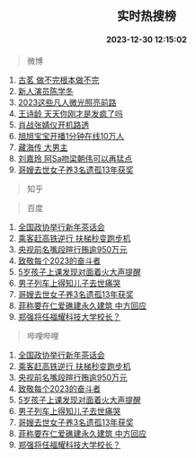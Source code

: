 <div align="center"><h2>实时热搜榜</h2><h4>2023-12-30 12:15:02</h4></div>

> 微博  

1. [古茗 做不完根本做不完](https://s.weibo.com/weibo?q=%E5%8F%A4%E8%8C%97%20%E5%81%9A%E4%B8%8D%E5%AE%8C%E6%A0%B9%E6%9C%AC%E5%81%9A%E4%B8%8D%E5%AE%8C&t=31&band_rank=1&Refer=top)<br />
2. [新人演员陈学冬](https://s.weibo.com/weibo?q=%E6%96%B0%E4%BA%BA%E6%BC%94%E5%91%98%E9%99%88%E5%AD%A6%E5%86%AC&t=31&band_rank=2&Refer=top)<br />
3. [2023这些凡人微光照亮前路](https://s.weibo.com/weibo?q=%232023%E8%BF%99%E4%BA%9B%E5%87%A1%E4%BA%BA%E5%BE%AE%E5%85%89%E7%85%A7%E4%BA%AE%E5%89%8D%E8%B7%AF%23&t=31&band_rank=3&Refer=top)<br />
4. [王诗龄 天天你刚才是发疯了吗](https://s.weibo.com/weibo?q=%E7%8E%8B%E8%AF%97%E9%BE%84%20%E5%A4%A9%E5%A4%A9%E4%BD%A0%E5%88%9A%E6%89%8D%E6%98%AF%E5%8F%91%E7%96%AF%E4%BA%86%E5%90%97&t=31&band_rank=4&Refer=top)<br />
5. [肖战张婧仪开机路透](https://s.weibo.com/weibo?q=%E8%82%96%E6%88%98%E5%BC%A0%E5%A9%A7%E4%BB%AA%E5%BC%80%E6%9C%BA%E8%B7%AF%E9%80%8F&t=31&band_rank=5&Refer=top)<br />
6. [旭旭宝宝开播1分钟在线10万人](https://s.weibo.com/weibo?q=%23%E6%97%AD%E6%97%AD%E5%AE%9D%E5%AE%9D%E5%BC%80%E6%92%AD1%E5%88%86%E9%92%9F%E5%9C%A8%E7%BA%BF10%E4%B8%87%E4%BA%BA%23&t=31&band_rank=6&Refer=top)<br />
7. [藏海传 大男主](https://s.weibo.com/weibo?q=%E8%97%8F%E6%B5%B7%E4%BC%A0%20%E5%A4%A7%E7%94%B7%E4%B8%BB&t=31&band_rank=7&Refer=top)<br />
8. [刘嘉玲 阿Sa吻梁朝伟可以再猛点](https://s.weibo.com/weibo?q=%E5%88%98%E5%98%89%E7%8E%B2%20%E9%98%BFSa%E5%90%BB%E6%A2%81%E6%9C%9D%E4%BC%9F%E5%8F%AF%E4%BB%A5%E5%86%8D%E7%8C%9B%E7%82%B9&t=31&band_rank=8&Refer=top)<br />
9. [哥嫂去世女子养3名遗孤13年获奖](https://s.weibo.com/weibo?q=%23%E5%93%A5%E5%AB%82%E5%8E%BB%E4%B8%96%E5%A5%B3%E5%AD%90%E5%85%BB3%E5%90%8D%E9%81%97%E5%AD%A413%E5%B9%B4%E8%8E%B7%E5%A5%96%23&t=31&band_rank=9&Refer=top)<br />

> 知乎  


> 百度  

1. [全国政协举行新年茶话会](https://www.baidu.com/s?wd=%E5%85%A8%E5%9B%BD%E6%94%BF%E5%8D%8F%E4%B8%BE%E8%A1%8C%E6%96%B0%E5%B9%B4%E8%8C%B6%E8%AF%9D%E4%BC%9A&sa=fyb_news&rsv_dl=fyb_news)<br />
2. [乘客赶高铁逆行 扶梯秒变跑步机](https://www.baidu.com/s?wd=%E4%B9%98%E5%AE%A2%E8%B5%B6%E9%AB%98%E9%93%81%E9%80%86%E8%A1%8C+%E6%89%B6%E6%A2%AF%E7%A7%92%E5%8F%98%E8%B7%91%E6%AD%A5%E6%9C%BA&sa=fyb_news&rsv_dl=fyb_news)<br />
3. [央视前名嘴段暄行贿逾950万元](https://www.baidu.com/s?wd=%E5%A4%AE%E8%A7%86%E5%89%8D%E5%90%8D%E5%98%B4%E6%AE%B5%E6%9A%84%E8%A1%8C%E8%B4%BF%E9%80%BE950%E4%B8%87%E5%85%83&sa=fyb_news&rsv_dl=fyb_news)<br />
4. [致敬每个2023的奋斗者](https://www.baidu.com/s?wd=%E8%87%B4%E6%95%AC%E6%AF%8F%E4%B8%AA2023%E7%9A%84%E5%A5%8B%E6%96%97%E8%80%85&sa=fyb_news&rsv_dl=fyb_news)<br />
5. [5岁孩子上课发现对面着火大声提醒](https://www.baidu.com/s?wd=5%E5%B2%81%E5%AD%A9%E5%AD%90%E4%B8%8A%E8%AF%BE%E5%8F%91%E7%8E%B0%E5%AF%B9%E9%9D%A2%E7%9D%80%E7%81%AB%E5%A4%A7%E5%A3%B0%E6%8F%90%E9%86%92&sa=fyb_news&rsv_dl=fyb_news)<br />
6. [男子列车上得知儿子去世痛哭](https://www.baidu.com/s?wd=%E7%94%B7%E5%AD%90%E5%88%97%E8%BD%A6%E4%B8%8A%E5%BE%97%E7%9F%A5%E5%84%BF%E5%AD%90%E5%8E%BB%E4%B8%96%E7%97%9B%E5%93%AD&sa=fyb_news&rsv_dl=fyb_news)<br />
7. [哥嫂去世女子养3名遗孤13年获奖](https://www.baidu.com/s?wd=%E5%93%A5%E5%AB%82%E5%8E%BB%E4%B8%96%E5%A5%B3%E5%AD%90%E5%85%BB3%E5%90%8D%E9%81%97%E5%AD%A413%E5%B9%B4%E8%8E%B7%E5%A5%96&sa=fyb_news&rsv_dl=fyb_news)<br />
8. [菲称要在仁爱礁建永久建筑 中方回应](https://www.baidu.com/s?wd=%E8%8F%B2%E7%A7%B0%E8%A6%81%E5%9C%A8%E4%BB%81%E7%88%B1%E7%A4%81%E5%BB%BA%E6%B0%B8%E4%B9%85%E5%BB%BA%E7%AD%91+%E4%B8%AD%E6%96%B9%E5%9B%9E%E5%BA%94&sa=fyb_news&rsv_dl=fyb_news)<br />
9. [郑强将任福耀科技大学校长？](https://www.baidu.com/s?wd=%E9%83%91%E5%BC%BA%E5%B0%86%E4%BB%BB%E7%A6%8F%E8%80%80%E7%A7%91%E6%8A%80%E5%A4%A7%E5%AD%A6%E6%A0%A1%E9%95%BF%EF%BC%9F&sa=fyb_news&rsv_dl=fyb_news)<br />

> 哔哩哔哩  

1. [全国政协举行新年茶话会](https://www.baidu.com/s?wd=%E5%85%A8%E5%9B%BD%E6%94%BF%E5%8D%8F%E4%B8%BE%E8%A1%8C%E6%96%B0%E5%B9%B4%E8%8C%B6%E8%AF%9D%E4%BC%9A&sa=fyb_news&rsv_dl=fyb_news)<br />
2. [乘客赶高铁逆行 扶梯秒变跑步机](https://www.baidu.com/s?wd=%E4%B9%98%E5%AE%A2%E8%B5%B6%E9%AB%98%E9%93%81%E9%80%86%E8%A1%8C+%E6%89%B6%E6%A2%AF%E7%A7%92%E5%8F%98%E8%B7%91%E6%AD%A5%E6%9C%BA&sa=fyb_news&rsv_dl=fyb_news)<br />
3. [央视前名嘴段暄行贿逾950万元](https://www.baidu.com/s?wd=%E5%A4%AE%E8%A7%86%E5%89%8D%E5%90%8D%E5%98%B4%E6%AE%B5%E6%9A%84%E8%A1%8C%E8%B4%BF%E9%80%BE950%E4%B8%87%E5%85%83&sa=fyb_news&rsv_dl=fyb_news)<br />
4. [致敬每个2023的奋斗者](https://www.baidu.com/s?wd=%E8%87%B4%E6%95%AC%E6%AF%8F%E4%B8%AA2023%E7%9A%84%E5%A5%8B%E6%96%97%E8%80%85&sa=fyb_news&rsv_dl=fyb_news)<br />
5. [5岁孩子上课发现对面着火大声提醒](https://www.baidu.com/s?wd=5%E5%B2%81%E5%AD%A9%E5%AD%90%E4%B8%8A%E8%AF%BE%E5%8F%91%E7%8E%B0%E5%AF%B9%E9%9D%A2%E7%9D%80%E7%81%AB%E5%A4%A7%E5%A3%B0%E6%8F%90%E9%86%92&sa=fyb_news&rsv_dl=fyb_news)<br />
6. [男子列车上得知儿子去世痛哭](https://www.baidu.com/s?wd=%E7%94%B7%E5%AD%90%E5%88%97%E8%BD%A6%E4%B8%8A%E5%BE%97%E7%9F%A5%E5%84%BF%E5%AD%90%E5%8E%BB%E4%B8%96%E7%97%9B%E5%93%AD&sa=fyb_news&rsv_dl=fyb_news)<br />
7. [哥嫂去世女子养3名遗孤13年获奖](https://www.baidu.com/s?wd=%E5%93%A5%E5%AB%82%E5%8E%BB%E4%B8%96%E5%A5%B3%E5%AD%90%E5%85%BB3%E5%90%8D%E9%81%97%E5%AD%A413%E5%B9%B4%E8%8E%B7%E5%A5%96&sa=fyb_news&rsv_dl=fyb_news)<br />
8. [菲称要在仁爱礁建永久建筑 中方回应](https://www.baidu.com/s?wd=%E8%8F%B2%E7%A7%B0%E8%A6%81%E5%9C%A8%E4%BB%81%E7%88%B1%E7%A4%81%E5%BB%BA%E6%B0%B8%E4%B9%85%E5%BB%BA%E7%AD%91+%E4%B8%AD%E6%96%B9%E5%9B%9E%E5%BA%94&sa=fyb_news&rsv_dl=fyb_news)<br />
9. [郑强将任福耀科技大学校长？](https://www.baidu.com/s?wd=%E9%83%91%E5%BC%BA%E5%B0%86%E4%BB%BB%E7%A6%8F%E8%80%80%E7%A7%91%E6%8A%80%E5%A4%A7%E5%AD%A6%E6%A0%A1%E9%95%BF%EF%BC%9F&sa=fyb_news&rsv_dl=fyb_news)<br />

